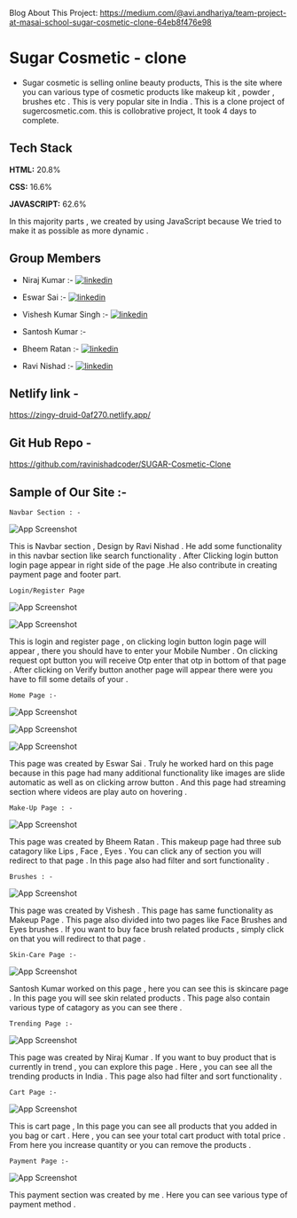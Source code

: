 Blog About This Project:
https://medium.com/@avi.andhariya/team-project-at-masai-school-sugar-cosmetic-clone-64eb8f476e98

# Sugar Cosmetic - clone 
- Sugar cosmetic is selling online beauty products, This is the site where you can various type of cosmetic products like makeup kit , powder , brushes etc . This is very popular site in India .  This is a clone project of sugercosmetic.com. this is collobrative project, It took 4 days to complete.



## Tech Stack

**HTML:** 20.8%

**CSS:** 16.6%

**JAVASCRIPT:** 62.6%

In this majority parts , we created by using JavaScript because We tried to make it as possible as more dynamic .



## Group Members

- Niraj Kumar :- [![linkedin](https://img.shields.io/badge/linkedin-0A66C2?style=for-the-badge&logo=linkedin&logoColor=white)]( https://www.linkedin.com/in/imniraj/)

- Eswar Sai :- [![linkedin](https://img.shields.io/badge/linkedin-0A66C2?style=for-the-badge&logo=linkedin&logoColor=white)]( https://www.linkedin.com/in/eswar-sai-bba5b0125/)

- Vishesh Kumar Singh :- [![linkedin](https://img.shields.io/badge/linkedin-0A66C2?style=for-the-badge&logo=linkedin&logoColor=white)]( https://www.linkedin.com/in/visheshsingh084/)

- Santosh Kumar :- 

- Bheem Ratan :- [![linkedin](https://img.shields.io/badge/linkedin-0A66C2?style=for-the-badge&logo=linkedin&logoColor=white)](  https://www.linkedin.com/in/bheem-ratan-a3961922b/)
- Ravi Nishad :- [![linkedin](https://img.shields.io/badge/linkedin-0A66C2?style=for-the-badge&logo=linkedin&logoColor=white)](https://www.linkedin.com/in/ravi-kumar-nishad-20543122a/)


## Netlify link - 
https://zingy-druid-0af270.netlify.app/

## Git Hub Repo - 
https://github.com/ravinishadcoder/SUGAR-Cosmetic-Clone

## Sample of Our Site :-

`Navbar Section : -`







![App Screenshot](https://miro.medium.com/max/875/1*phKqKlP9azLrSRQXvy3Wbw.png)

This is Navbar section , Design by Ravi Nishad . He add some functionality in this navbar section like search functionality . After Clicking login button login page appear in right side of the page .He also contribute in creating payment page and footer part.

`Login/Register Page `

![App Screenshot](https://miro.medium.com/max/875/1*-mq98tacDaXtECevpbatGA.png)


![App Screenshot](https://miro.medium.com/max/875/1*syiqeR9SK8Uto3gt3QgHLg.png)


This is login and register page , on clicking login button login page will appear , there you should have to enter your Mobile Number . On clicking request opt button you will receive Otp enter that otp in bottom of that page . After clicking on Verify button another page will appear there were you have to fill some details of your .


`Home Page :-`


![App Screenshot](https://miro.medium.com/max/875/1*hlS82wd5c456tMrR1SYSHA.png)


![App Screenshot](https://miro.medium.com/max/875/1*-b7A0jLwDpeZwZv3nldGUw.png)


![App Screenshot](https://miro.medium.com/max/875/1*vITprUMfuBjHyeM1Jh8o-w.png)


This page was created by Eswar Sai . Truly he worked hard on this page because in this page had many additional functionality like images are slide automatic as well as on clicking arrow button . And this page had streaming section where videos are play auto on hovering .


`Make-Up Page : -`


![App Screenshot](https://miro.medium.com/max/875/1*yZerCe_QinFsYctZr--bGw.png)


This page was created by Bheem Ratan . This makeup page had three sub catagory like Lips , Face , Eyes . You can click any of section you will redirect to that page . In this page also had filter and sort functionality .


`Brushes : -`

![App Screenshot](https://miro.medium.com/max/875/1*bX2HV_i0KLT1BCotL6kFPQ.png)


This page was created by Vishesh . This page has same functionality as Makeup Page . This page also divided into two pages like Face Brushes and Eyes brushes . If you want to buy face brush related products , simply click on that you will redirect to that page .


`Skin-Care Page :-`


![App Screenshot](https://miro.medium.com/max/875/1*AgwB3zxNJpclgOG2WUKvmQ.png)


Santosh Kumar worked on this page , here you can see this is skincare page . In this page you will see skin related products . This page also contain various type of catagory as you can see there .


`Trending Page :-`


![App Screenshot](https://miro.medium.com/max/875/1*_jwRfmPIsSmz4_NolSwoqQ.png)

This page was created by Niraj Kumar . If you want to buy product that is currently in trend , you can explore this page . Here , you can see all the trending products in India . This page also had filter and sort functionality .


`Cart Page :-`

![App Screenshot](https://miro.medium.com/max/875/1*m3HGZw9y8z9e6m5pyqpQPQ.png)

This is cart page , In this page you can see all products that you added in you bag or cart . Here , you can see your total cart product with total price . From here you increase quantity or you can remove the products .

`Payment Page :-`

![App Screenshot](https://miro.medium.com/max/875/1*1LWQvLaB3H9-XvbFHNoVKQ.png)

This payment section was created by me . Here you can see various type of payment method .




